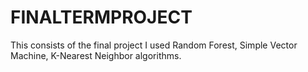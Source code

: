 # FINALTERMPROJECT
This consists of the final project
I used Random Forest, Simple Vector Machine, K-Nearest Neighbor algorithms.
